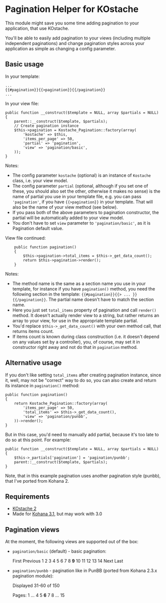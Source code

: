 Pagination Helper for KOstache
==============================

This module might save you some time adding pagination to your application, that use KOstache.

You'll be able to easily add pagination to your views (including multiple independent paginations) and change pagination styles across
your application as simple as changing a config parameter.

Basic usage
-----------

In your template:

    ...
    {{#pagination}}{{>pagination}}{{/pagination}}
    ...

In your view file:

	public function __construct($template = NULL, array $partials = NULL)
	{
		parent::__construct($template, $partials);
		// Create pagination instance
		$this->pagination = Kostache_Pagination::factory(array(
			'kostache' => $this,
			'items_per_page' => 50,
			'partial' => 'pagination',
			'view' => 'pagination/basic',
		));
	}

Notes:

 * The config parameter `kostache` (optional) is an instance of `Kostache` class, i.e. your view model.
 * The config parameter `partial` (optional, although if you set one of these, you should also set the other, otherwise it makes no sense)
   is the name of partial you use in your template file, e.g. you can pass `'pagination'`, if you have `{{>pagination}}` in your template.
   That will also be the name of your view method (see below).
 * If you pass both of the above parameters to pagination constructor, the partial will be automatically added to your view model.
 * You don't have to set `view` parameter to `'pagination/basic'`, as it is Pagination default value.

View file continued:

		public function pagination()
		{
			$this->pagination->total_items = $this->_get_data_count();
			return $this->pagination->render();
		}

Notes:

 * The method name is the same as a section name you use in your template, for instance if you have `pagination()` method, you need the
   following section in the template: `{{#pagination}}{{> ... }}{{/pagination}}`. The partial name doesn't have to match the section name.
 * Here you just set `total_items` property of pagination and call `render()` method. It doesn't actually render view to a string,
   but rather returns an array to your view, for use in the appropriate template partial.
 * You'd replace `$this->_get_data_count()` with your own method call, that returns items count.
 * If items count is known during class construction (i.e. it doesn't depend on any values set by a controller), you, of course, may
   set it in constructor right away and not do that in `pagination` method.

Alternative usage
-----------------

If you don't like setting `total_items` after creating pagination instance, since it, well, may not be "correct" way to do so, you can
also create and return its instance in `pagination()` method:

	public function pagination()
	{
		return Kostache_Pagination::factory(array(
			'items_per_page' => 50,
			'total_items' => $this->_get_data_count(),
			'view' => 'pagination/punbb',
		))->render();
	}

But in this case, you'd need to manually add partial, because it's too late to do so at this point. For example:

	public function __construct($template = NULL, array $partials = NULL)
	{
		$this->_partials['pagination'] = 'pagination/punbb';
		parent::__construct($template, $partials);
	}

Note, that in this example pagination uses another pagination style (punbb), that I've ported from Kohana 2.

Requirements
------------

 * [KOstache 2](https://github.com/zombor/KOstache)
 * Made for [Kohana 3.1](http://kohanaframework.org), but may work with 3.0

Pagination views
----------------

At the moment, the following views are supported out of the box:

 * `pagination/basic` (default) - basic pagination:

   First Previous 1 2 3 4 5 6 7 8 __9__ 10 11 12 13 14 Next Last

 * `pagination/punbb` - pagination like in PunBB (ported from Kohana 2.3.x pagination module):

   Displayed 31-60 of 150

   Pages: 1 … 4 5 __6__ 7 8 … 15